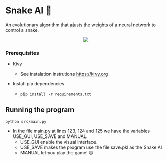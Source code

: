 # Snake AI :snake:

An evolutionary algorithm that ajusts the weights of a neural network to control a snake. 

<p align="center">
  <a href="Snake AI">
    <img src="???" />
  </a>
</p>

### Prerequisites

* Kivy  
  * See instalation instrutions https://kivy.org

* Install pip dependencies  
  * ```pip install -r requirements.txt```

## Running the program
```
python src/main.py
```

* In the file main.py at lines 123, 124 and 125 we have the variables USE_GUI, USE_SAVE and MANUAL. 
  * USE_GUI enable the visual interface.
  * USE_SAVE makes the program use the file save.pkl as the Snake AI
  * MANUAL let you play the game! :smile: